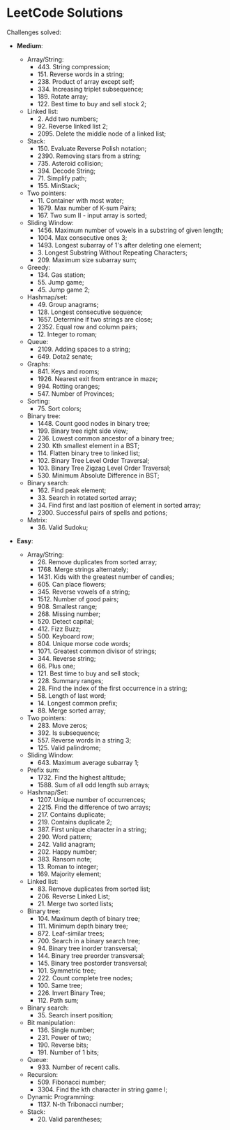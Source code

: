 # LeetCode Solutions

Challenges solved:

- **Medium**:
  - Array/String:
    - 443\. String compression;
    - 151\. Reverse words in a string;
    - 238\. Product of array except self;
    - 334\. Increasing triplet subsequence;
    - 189\. Rotate array;
    - 122\. Best time to buy and sell stock 2;
  - Linked list:
    - 2\. Add two numbers;
    - 92\. Reverse linked list 2;
    - 2095\. Delete the middle node of a linked list;
  - Stack:
    - 150\. Evaluate Reverse Polish notation;
    - 2390\. Removing stars from a string;
    - 735\. Asteroid collision;
    - 394\. Decode String;
    - 71\. Simplify path;
    - 155\. MinStack;
  - Two pointers:
    - 11\. Container with most water;
    - 1679\. Max number of K-sum Pairs;
    - 167\. Two sum II - input array is sorted;
  - Sliding Window:
    - 1456\. Maximum number of vowels in a substring of given length;
    - 1004\. Max consecutive ones 3;
    - 1493\. Longest subarray of 1's after deleting one element;
    - 3\. Longest Substring Without Repeating Characters;
    - 209\. Maximum size subarray sum;
  - Greedy:
    - 134\. Gas station;
    - 55\. Jump game;
    - 45\. Jump game 2;
  - Hashmap/set:
    - 49\. Group anagrams;
    - 128\. Longest consecutive sequence;
    - 1657\. Determine if two strings are close;
    - 2352\. Equal row and column pairs;
    - 12\. Integer to roman;
  - Queue:
    - 2109\. Adding spaces to a string;
    - 649\. Dota2 senate;
  - Graphs:
    - 841\. Keys and rooms;
    - 1926\. Nearest exit from entrance in maze;
    - 994\. Rotting oranges;
    - 547\. Number of Provinces;
  - Sorting:
    - 75\. Sort colors;
  - Binary tree:
    - 1448\. Count good nodes in binary tree;
    - 199\. Binary tree right side view;
    - 236\. Lowest common ancestor of a binary tree;
    - 230\. Kth smallest element in a BST;
    - 114\. Flatten binary tree to linked list;
    - 102\. Binary Tree Level Order Traversal;
    - 103\. Binary Tree Zigzag Level Order Traversal;
    - 530\. Minimum Absolute Difference in BST;
  - Binary search:
    - 162\. Find peak element;
    - 33\. Search in rotated sorted array;
    - 34\. Find first and last position of element in sorted array;
    - 2300\. Successful pairs of spells and potions;
  - Matrix:
    - 36\. Valid Sudoku;

- **Easy**:
  - Array/String:
    - 26\. Remove duplicates from sorted array;
    - 1768\. Merge strings alternately;
    - 1431\. Kids with the greatest number of candies;
    - 605\. Can place flowers;
    - 345\. Reverse vowels of a string;
    - 1512\. Number of good pairs;
    - 908\. Smallest range;
    - 268\. Missing number;
    - 520\. Detect capital;
    - 412\. Fizz Buzz;
    - 500\. Keyboard row;
    - 804\. Unique morse code words;
    - 1071\. Greatest common divisor of strings;
    - 344\. Reverse string;
    - 66\. Plus one;
    - 121\. Best time to buy and sell stock;
    - 228\. Summary ranges;
    - 28\. Find the index of the first occurrence in a string;
    - 58\. Length of last word;
    - 14\. Longest common prefix;
    - 88\. Merge sorted array;
  - Two pointers:
    - 283\. Move zeros;
    - 392\. Is subsequence;
    - 557\. Reverse words in a string 3;
    - 125\. Valid palindrome;
  - Sliding Window:
    - 643\. Maximum average subarray 1;
  - Prefix sum:
    - 1732\. Find the highest altitude;
    - 1588\. Sum of all odd length sub arrays;
  - Hashmap/Set:
    - 1207\. Unique number of occurrences;
    - 2215\. Find the difference of two arrays;
    - 217\. Contains duplicate;
    - 219\. Contains duplicate 2;
    - 387\. First unique character in a string;
    - 290\. Word pattern;
    - 242\. Valid anagram;
    - 202\. Happy number;
    - 383\. Ransom note;
    - 13\. Roman to integer;
    - 169\. Majority element;
  - Linked list:
    - 83\. Remove duplicates from sorted list;
    - 206\. Reverse Linked List;
    - 21\. Merge two sorted lists;
  - Binary tree:
    - 104\. Maximum depth of binary tree;
    - 111\. Minimum depth binary tree;
    - 872\. Leaf-similar trees;
    - 700\. Search in a binary search tree;
    - 94\. Binary tree inorder transversal;
    - 144\. Binary tree preorder transversal;
    - 145\. Binary tree postorder transversal;
    - 101\. Symmetric tree;
    - 222\. Count complete tree nodes;
    - 100\. Same tree;
    - 226\. Invert Binary Tree;
    - 112\. Path sum;
  - Binary search:
    - 35\. Search insert position;
  - Bit manipulation:
    - 136\. Single number;
    - 231\. Power of two;
    - 190\. Reverse bits;
    - 191\. Number of 1 bits;
  - Queue:
    - 933\. Number of recent calls.
  - Recursion:
    - 509\. Fibonacci number;
    - 3304\. Find the kth character in string game I;
  - Dynamic Programming:
    - 1137\. N-th Tribonacci number;
  - Stack:
    - 20\. Valid parentheses;